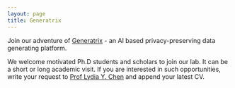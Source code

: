 ```yaml
---
layout: page
title: Generatrix
---
```


Join our adventure of [Generatrix](https://www.generatrix.net/) - an AI based privacy-preserving data generating platform. 

We welcome motivated Ph.D students and scholars to join our lab. It can be a short or long academic visit. If you are interested in such opportunities, write your request to [Prof Lydia Y. Chen](mailto:lydiaychen@ieee.org) and append your latest CV.
